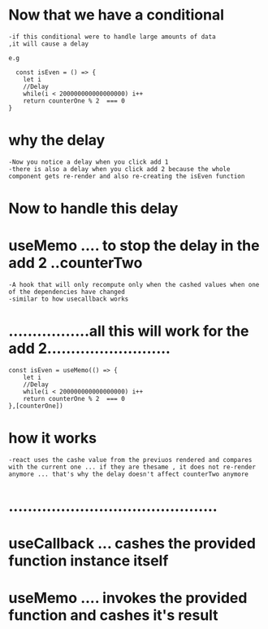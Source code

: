 # Now that we have a conditional

    -if this conditional were to handle large amounts of data
    ,it will cause a delay

    e.g

      const isEven = () => {
        let i
        //Delay
        while(i < 200000000000000000) i++
        return counterOne % 2  === 0
    }

# why the delay

    -Now you notice a delay when you click add 1
    -there is also a delay when you click add 2 because the whole component gets re-render and also re-creating the isEven function

# Now to handle this delay

# useMemo .... to stop the delay in the add 2 ..counterTwo

    -A hook that will only recompute only when the cashed values when one of the dependencies have changed
    -similar to how usecallback works

# .................all this will work for the add 2..........................

    const isEven = useMemo(() => {
        let i
        //Delay
        while(i < 200000000000000000) i++
        return counterOne % 2  === 0
    },[counterOne])

# how it works

    -react uses the cashe value from the previuos rendered and compares with the current one ... if they are thesame , it does not re-render anymore ... that's why the delay doesn't affect counterTwo anymore

# ............................................

# useCallback ... cashes the provided function instance itself

# useMemo .... invokes the provided function and cashes it's result














